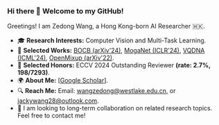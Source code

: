 ### Hi there 👋 Welcome to my GitHub!

Greetings! I am Zedong Wang, a Hong Kong-born AI Researcher 🇭🇰. 
- 🎓 **Research Interests:** Computer Vision and Multi-Task Learning.
- 📑 **Selected Works:** [BOCB (arXiv'24)](https://arxiv.org/abs/2410.06373), [MogaNet (ICLR'24)](https://arxiv.org/abs/2211.03295), [VQDNA (ICML'24)](https://arxiv.org/abs/2405.10812), [OpenMixup (arXiv'22)](https://arxiv.org/abs/2209.04851).
- 🏅 **Selected Honors:** ECCV 2024 Outstanding Reviewer **(rate: 2.7%, 198/7293)**.
- 🌍 **About Me:** [[Google Scholar](https://scholar.google.com/citations?hl=en&user=CEJ4pugAAAAJ)].
- 🔍 **Reach Me:** Email: wangzedong@westlake.edu.cn, or jackywang28@outlook.com.
- 🤝 I am looking to long-term collaboration on related research topics. Feel free to contact me!
<div align="center">

